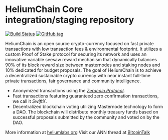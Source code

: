 HeliumChain Core integration/staging repository
=====================================

[![Build Status](https://travis-ci.org/heliumchain/helium.png)](https://travis-ci.org/heliumchain/helium) [![GitHub tag](https://img.shields.io/github/tag/expressjs/express.svg)](https://github.com/heliumchain/helium)

HeliumChain is an open source crypto-currency focused on fast private transactions with low transaction fees & environmental footprint.  It utilizes a custom Proof of Stake protocol for securing its network and uses an innovative variable seesaw reward mechanism that dynamically balances 90% of its block reward size between masternodes and staking nodes and 10% dedicated for budget proposals. The goal of HeliumChain is to achieve a decentralized sustainable crypto currency with near instant full-time private transactions, fair governance and community intelligence.
- Anonymized transactions using the [_Zerocoin Protocol_](http://www.heliumlabs.org/zpiv).
- Fast transactions featuring guaranteed zero confirmation transactions, we call it _SwiftX_.
- Decentralized blockchain voting utilizing Masternode technology to form a DAO. The blockchain will distribute monthly treasury funds based on successful proposals submitted by the community and voted on by the DAO.

More information at [heliumlabs.org](http://www.heliumlabs.org) Visit our ANN thread at [BitcoinTalk](https://bitcointalk.org/index.php?topic=1809278.0)